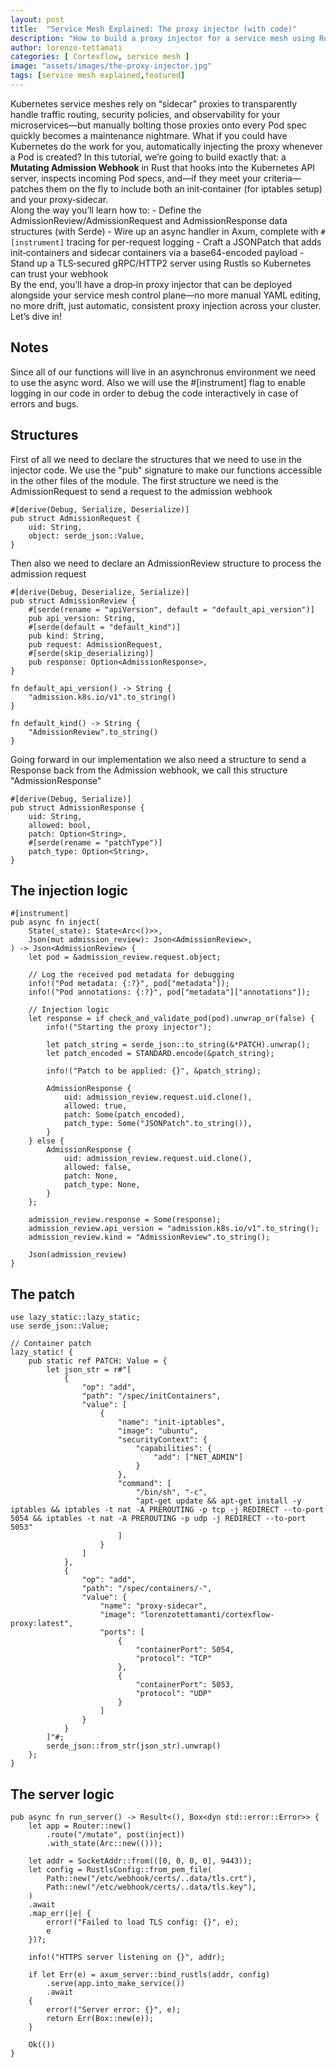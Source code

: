 ```yaml
---
layout: post
title:  "Service Mesh Explained: The proxy injector (with code)"
description: "How to build a proxy injector for a service mesh using Rust. Understand how it works and why it's essential for automating sidecar injection in Kubernetes."
author: lorenzo-tettamati 
categories: [ Cortexflow, service mesh ]
image: "assets/images/the-proxy-injector.jpg"
tags: [service mesh explained,featured]
---
```


Kubernetes service meshes rely on “sidecar” proxies to transparently handle traffic routing, security 
policies, and observability for your microservices—but manually bolting those proxies onto every Pod 
spec quickly becomes a maintenance nightmare. What if you could have Kubernetes do the work for 
you, automatically injecting the proxy whenever a Pod is created? 
In this tutorial, we’re going to build exactly that: a **Mutating Admission Webhook** in Rust that hooks 
into the Kubernetes API server, inspects incoming Pod specs, and—if they meet your criteria—patches 
them on the fly to include both an init‑container (for iptables setup) and your proxy‑sidecar.   
Along the way you’ll learn how to: - Define the AdmissionReview/AdmissionRequest and AdmissionResponse data structures (with 
Serde)   - Wire up an async handler in Axum, complete with `#[instrument]` tracing for per-request logging   - Craft a JSONPatch that adds init‑containers and sidecar containers via a base64-encoded payload   - Stand up a TLS‑secured gRPC/HTTP2 server using Rustls so Kubernetes can trust your webhook   
By the end, you’ll have a drop‑in proxy injector that can be deployed alongside your service mesh 
control plane—no more manual YAML editing, no more drift, just automatic, consistent proxy injection 
across your cluster. Let’s dive in!

## Notes
Since all of our functions will live in an asynchronus environment we need to use the async word. Also we will use the #[instrument] flag to enable logging in our code in order to debug the code interactively in case of errors and bugs.
## Structures

First of all we need to declare the structures that we need to use in the injector code. We use the "pub" signature to make our functions accessible in the other files of the module.
The first structure we need is the AdmissionRequest to send a request to the admission webhook
```
#[derive(Debug, Serialize, Deserialize)]
pub struct AdmissionRequest {
    uid: String,
    object: serde_json::Value,
}
```
Then also we need to declare an AdmissionReview structure to process the admission request
```
#[derive(Debug, Deserialize, Serialize)]
pub struct AdmissionReview {
    #[serde(rename = "apiVersion", default = "default_api_version")]
    pub api_version: String,
    #[serde(default = "default_kind")]
    pub kind: String,
    pub request: AdmissionRequest,
    #[serde(skip_deserializing)]
    pub response: Option<AdmissionResponse>,
}
```
```
fn default_api_version() -> String {
    "admission.k8s.io/v1".to_string()
}

fn default_kind() -> String {
    "AdmissionReview".to_string()
}
```
Going forward in our implementation we also need a structure to send a Response back from the Admission webhook, we call this structure "AdmissionResponse"
```
#[derive(Debug, Serialize)]
pub struct AdmissionResponse {
    uid: String,
    allowed: bool,
    patch: Option<String>,
    #[serde(rename = "patchType")]
    patch_type: Option<String>,
}

```
## The injection logic

```
#[instrument]
pub async fn inject(
    State(_state): State<Arc<()>>,
    Json(mut admission_review): Json<AdmissionReview>,
) -> Json<AdmissionReview> {
    let pod = &admission_review.request.object;

    // Log the received pod metadata for debugging
    info!("Pod metadata: {:?}", pod["metadata"]);
    info!("Pod annotations: {:?}", pod["metadata"]["annotations"]);

    // Injection logic
    let response = if check_and_validate_pod(pod).unwrap_or(false) {
        info!("Starting the proxy injector");

        let patch_string = serde_json::to_string(&*PATCH).unwrap();
        let patch_encoded = STANDARD.encode(&patch_string);

        info!("Patch to be applied: {}", &patch_string);

        AdmissionResponse {
            uid: admission_review.request.uid.clone(),
            allowed: true,
            patch: Some(patch_encoded),
            patch_type: Some("JSONPatch".to_string()),
        }
    } else {
        AdmissionResponse {
            uid: admission_review.request.uid.clone(),
            allowed: false,
            patch: None,
            patch_type: None,
        }
    };

    admission_review.response = Some(response);
    admission_review.api_version = "admission.k8s.io/v1".to_string();
    admission_review.kind = "AdmissionReview".to_string();

    Json(admission_review)
}

```

## The patch
```
use lazy_static::lazy_static;
use serde_json::Value;

// Container patch
lazy_static! {
    pub static ref PATCH: Value = {
        let json_str = r#"[
            {
                "op": "add",
                "path": "/spec/initContainers",
                "value": [
                    {
                        "name": "init-iptables",
                        "image": "ubuntu",
                        "securityContext": {
                            "capabilities": {
                                "add": ["NET_ADMIN"]
                            }
                        },
                        "command": [
                            "/bin/sh", "-c",
                            "apt-get update && apt-get install -y iptables && iptables -t nat -A PREROUTING -p tcp -j REDIRECT --to-port 5054 && iptables -t nat -A PREROUTING -p udp -j REDIRECT --to-port 5053"
                        ]
                    }
                ]
            },
            {
                "op": "add",
                "path": "/spec/containers/-",
                "value": {
                    "name": "proxy-sidecar",
                    "image": "lorenzotettamanti/cortexflow-proxy:latest",
                    "ports": [
                        {
                            "containerPort": 5054,
                            "protocol": "TCP"
                        },
                        {
                            "containerPort": 5053,
                            "protocol": "UDP"
                        }
                    ]
                }
            }
        ]"#;
        serde_json::from_str(json_str).unwrap()
    };
}

```
## The server logic 

```
pub async fn run_server() -> Result<(), Box<dyn std::error::Error>> {
    let app = Router::new()
        .route("/mutate", post(inject))
        .with_state(Arc::new(()));

    let addr = SocketAddr::from(([0, 0, 0, 0], 9443));
    let config = RustlsConfig::from_pem_file(
        Path::new("/etc/webhook/certs/..data/tls.crt"),
        Path::new("/etc/webhook/certs/..data/tls.key"),
    )
    .await
    .map_err(|e| {
        error!("Failed to load TLS config: {}", e);
        e
    })?;

    info!("HTTPS server listening on {}", addr);

    if let Err(e) = axum_server::bind_rustls(addr, config)
        .serve(app.into_make_service())
        .await
    {
        error!("Server error: {}", e);
        return Err(Box::new(e));
    }

    Ok(())
}

```
